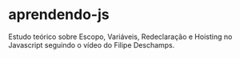 # aprendendo-js
Estudo teórico sobre Escopo, Variáveis, Redeclaração e Hoisting no Javascript seguindo o vídeo do Filipe Deschamps. 
